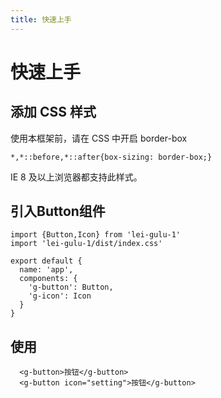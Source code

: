 ```yaml
---
title: 快速上手
---
```


# 快速上手
## 添加 CSS 样式 
使用本框架前，请在 CSS 中开启 border-box
```
*,*::before,*::after{box-sizing: border-box;}
```
IE 8 及以上浏览器都支持此样式。
## 引入Button组件
```
import {Button,Icon} from 'lei-gulu-1'
import 'lei-gulu-1/dist/index.css'

export default {
  name: 'app',
  components: {
    'g-button': Button,
    'g-icon': Icon
  }
}
```
## 使用
```
  <g-button>按钮</g-button>
  <g-button icon="setting">按钮</g-button>
```